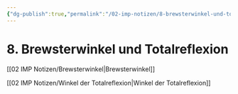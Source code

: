 ```yaml
---
{"dg-publish":true,"permalink":"/02-imp-notizen/8-brewsterwinkel-und-totalreflexion/"}
---
```


# 8. Brewsterwinkel und Totalreflexion
[[02 IMP Notizen/Brewsterwinkel\|Brewsterwinkel]]

[[02 IMP Notizen/Winkel der Totalreflexion\|Winkel der Totalreflexion]]